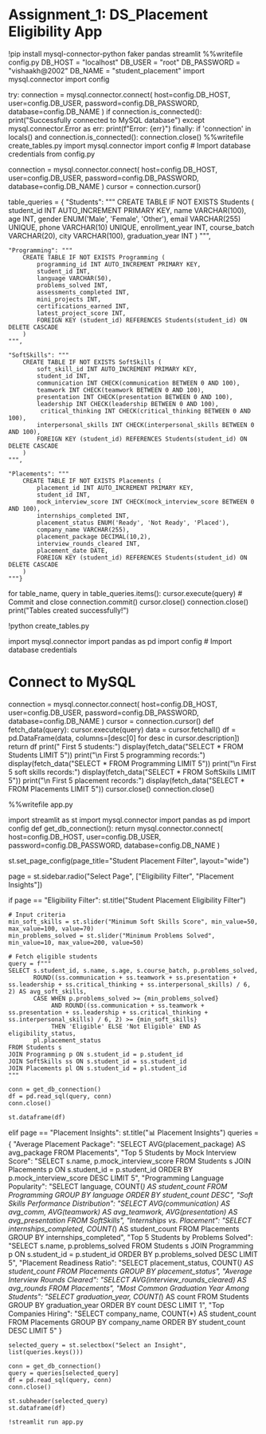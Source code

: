 # Assignment_1: DS_Placement Eligibility App 
!pip install mysql-connector-python faker pandas streamlit
%%writefile config.py
DB_HOST = "localhost" 
DB_USER = "root"
DB_PASSWORD = "vishaakh@2002"
DB_NAME = "student_placement"
import mysql.connector
import config 

try:
    connection = mysql.connector.connect(
        host=config.DB_HOST,
        user=config.DB_USER,
        password=config.DB_PASSWORD,
        database=config.DB_NAME
    )
    if connection.is_connected():
        print("Successfully connected to MySQL database")
except mysql.connector.Error as err:
    print(f"Error: {err}")
finally:
    if 'connection' in locals() and connection.is_connected():
        connection.close()
%%writefile create_tables.py
import mysql.connector
import config  # Import database credentials from config.py

connection = mysql.connector.connect(
    host=config.DB_HOST,
    user=config.DB_USER,
    password=config.DB_PASSWORD,
    database=config.DB_NAME
)
cursor = connection.cursor()

table_queries = {
    "Students": """
        CREATE TABLE IF NOT EXISTS Students (
            student_id INT AUTO_INCREMENT PRIMARY KEY,
            name VARCHAR(100),
            age INT,
            gender ENUM('Male', 'Female', 'Other'),
            email VARCHAR(255) UNIQUE,
            phone VARCHAR(10) UNIQUE,
            enrollment_year INT,
            course_batch VARCHAR(20),
            city VARCHAR(100),
             graduation_year INT
        )
    """,
    
    "Programming": """
        CREATE TABLE IF NOT EXISTS Programming (
            programming_id INT AUTO_INCREMENT PRIMARY KEY,
            student_id INT,
            language VARCHAR(50),
            problems_solved INT,
            assessments_completed INT,
            mini_projects INT,
            certifications_earned INT,
            latest_project_score INT,
            FOREIGN KEY (student_id) REFERENCES Students(student_id) ON DELETE CASCADE
        )
    """,
    
    "SoftSkills": """
        CREATE TABLE IF NOT EXISTS SoftSkills (
            soft_skill_id INT AUTO_INCREMENT PRIMARY KEY,
            student_id INT,
            communication INT CHECK(communication BETWEEN 0 AND 100),
            teamwork INT CHECK(teamwork BETWEEN 0 AND 100),
            presentation INT CHECK(presentation BETWEEN 0 AND 100),
            leadership INT CHECK(leadership BETWEEN 0 AND 100),
             critical_thinking INT CHECK(critical_thinking BETWEEN 0 AND 100),
            interpersonal_skills INT CHECK(interpersonal_skills BETWEEN 0 AND 100),
            FOREIGN KEY (student_id) REFERENCES Students(student_id) ON DELETE CASCADE
        )
    """,
    
    "Placements": """
        CREATE TABLE IF NOT EXISTS Placements (
            placement_id INT AUTO_INCREMENT PRIMARY KEY,
            student_id INT,
            mock_interview_score INT CHECK(mock_interview_score BETWEEN 0 AND 100),
            internships_completed INT,
            placement_status ENUM('Ready', 'Not Ready', 'Placed'),
            company_name VARCHAR(255),
            placement_package DECIMAL(10,2),
            interview_rounds_cleared INT,
            placement_date DATE,
            FOREIGN KEY (student_id) REFERENCES Students(student_id) ON DELETE CASCADE
        )
    """}
for table_name, query in table_queries.items():
    cursor.execute(query)
    # Commit and close
connection.commit()
cursor.close()
connection.close()
print("Tables created successfully!")

!python create_tables.py

import mysql.connector
import pandas as pd
import config  # Import database credentials

# Connect to MySQL
connection = mysql.connector.connect(
    host=config.DB_HOST,
    user=config.DB_USER,
    password=config.DB_PASSWORD,
    database=config.DB_NAME
)
cursor = connection.cursor()
def fetch_data(query):
    cursor.execute(query)
    data = cursor.fetchall()
    df = pd.DataFrame(data, columns=[desc[0] for desc in cursor.description])
    return df
print(" First 5 students:")
display(fetch_data("SELECT * FROM Students LIMIT 5"))
print("\n First 5 programming records:")
display(fetch_data("SELECT * FROM Programming LIMIT 5"))
print("\n First 5 soft skills records:")
display(fetch_data("SELECT * FROM SoftSkills LIMIT 5"))
print("\n First 5 placement records:")
display(fetch_data("SELECT * FROM Placements LIMIT 5"))
cursor.close()
connection.close()


%%writefile app.py

import streamlit as st
import mysql.connector
import pandas as pd
import config
def get_db_connection():
    return mysql.connector.connect(
        host=config.DB_HOST,
        user=config.DB_USER,
        password=config.DB_PASSWORD,
        database=config.DB_NAME
    )

st.set_page_config(page_title="Student Placement Filter", layout="wide")

page = st.sidebar.radio("Select Page", ["Eligibility Filter", "Placement Insights"])

if page == "Eligibility Filter":
    st.title("Student Placement Eligibility Filter")
    
    # Input criteria
    min_soft_skills = st.slider("Minimum Soft Skills Score", min_value=50, max_value=100, value=70)
    min_problems_solved = st.slider("Minimum Problems Solved", min_value=10, max_value=200, value=50)
    
    # Fetch eligible students
    query = f"""
    SELECT s.student_id, s.name, s.age, s.course_batch, p.problems_solved, 
           ROUND((ss.communication + ss.teamwork + ss.presentation + ss.leadership + ss.critical_thinking + ss.interpersonal_skills) / 6, 2) AS avg_soft_skills,
           CASE WHEN p.problems_solved >= {min_problems_solved} 
                AND ROUND((ss.communication + ss.teamwork + ss.presentation + ss.leadership + ss.critical_thinking + ss.interpersonal_skills) / 6, 2) >= {min_soft_skills} 
                THEN 'Eligible' ELSE 'Not Eligible' END AS eligibility_status,
           pl.placement_status
    FROM Students s
    JOIN Programming p ON s.student_id = p.student_id
    JOIN SoftSkills ss ON s.student_id = ss.student_id
    JOIN Placements pl ON s.student_id = pl.student_id
    """
    
    conn = get_db_connection()
    df = pd.read_sql(query, conn)
    conn.close()
    
    st.dataframe(df)

elif page == "Placement Insights":
    st.title("📊 Placement Insights")
     queries = {
        "Average Placement Package": "SELECT AVG(placement_package) AS avg_package FROM Placements",
        "Top 5 Students by Mock Interview Score": "SELECT s.name, p.mock_interview_score FROM Students s JOIN Placements p ON s.student_id = p.student_id ORDER BY p.mock_interview_score DESC LIMIT 5",
        "Programming Language Popularity": "SELECT language, COUNT(*) AS student_count FROM Programming GROUP BY language ORDER BY student_count DESC",
        "Soft Skills Performance Distribution": "SELECT AVG(communication) AS avg_comm, AVG(teamwork) AS avg_teamwork, AVG(presentation) AS avg_presentation FROM SoftSkills",
        "Internships vs. Placement": "SELECT internships_completed, COUNT(*) AS student_count FROM Placements GROUP BY internships_completed",
        "Top 5 Students by Problems Solved": "SELECT s.name, p.problems_solved FROM Students s JOIN Programming p ON s.student_id = p.student_id ORDER BY p.problems_solved DESC LIMIT 5",
        "Placement Readiness Ratio": "SELECT placement_status, COUNT(*) AS student_count FROM Placements GROUP BY placement_status",
        "Average Interview Rounds Cleared": "SELECT AVG(interview_rounds_cleared) AS avg_rounds FROM Placements",
        "Most Common Graduation Year Among Students": "SELECT graduation_year, COUNT(*) AS count FROM Students GROUP BY graduation_year ORDER BY count DESC LIMIT 1",
        "Top Companies Hiring": "SELECT company_name, COUNT(*) AS student_count FROM Placements GROUP BY company_name ORDER BY student_count DESC LIMIT 5"
    }
    
    selected_query = st.selectbox("Select an Insight", list(queries.keys()))
    
    conn = get_db_connection()
    query = queries[selected_query]
    df = pd.read_sql(query, conn)
    conn.close()
    
    st.subheader(selected_query)
    st.dataframe(df)

    !streamlit run app.py


